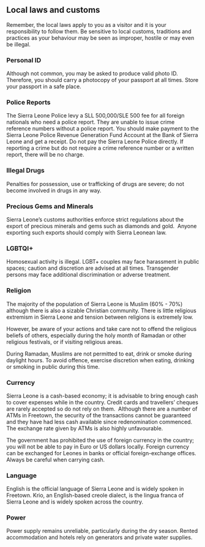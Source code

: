 ## Local laws and customs

Remember, the local laws apply to you as a visitor and it is your responsibility to follow them. Be sensitive to local customs, traditions and practices as your behaviour may be seen as improper, hostile or may even be illegal.

### **Personal ID**

Although not common, you may be asked to produce valid photo ID. Therefore, you should carry a photocopy of your passport at all times. Store your passport in a safe place.

### **Police Reports**

The Sierra Leone Police levy a SLL 500,000/SLE 500 fee for all foreign nationals who need a police report. They are unable to issue crime reference numbers without a police report. You should make payment to the Sierra Leone Police Revenue Generation Fund Account at the Bank of Sierra Leone and get a receipt. Do not pay the Sierra Leone Police directly. If reporting a crime but do not require a crime reference number or a written report, there will be no charge.

### **Illegal Drugs**

Penalties for possession, use or trafficking of drugs are severe; do not become involved in drugs in any way.

### **Precious Gems and Minerals**

Sierra Leone’s customs authorities enforce strict regulations about the export of precious minerals and gems such as diamonds and gold.  Anyone exporting such exports should comply with Sierra Leonean law.

### **LGBTQI+**

Homosexual activity is illegal. LGBT+ couples may face harassment in public spaces; caution and discretion are advised at all times. Transgender persons may face additional discrimination or adverse treatment.

### **Religion**

The majority of the population of Sierra Leone is Muslim (60% - 70%) although there is also a sizable Christian community. There is little religious extremism in Sierra Leone and tension between religions is extremely low.

However, be aware of your actions and take care not to offend the religious beliefs of others, especially during the holy month of Ramadan or other religious festivals, or if visiting religious areas.

During Ramadan, Muslims are not permitted to eat, drink or smoke during daylight hours. To avoid offence, exercise discretion when eating, drinking or smoking in public during this time.

### **Currency**

Sierra Leone is a cash-based economy; it is advisable to bring enough cash to cover expenses while in the country. Credit cards and travellers’ cheques are rarely accepted so do not rely on them.  Although there are a number of ATMs in Freetown, the security of the transactions cannot be guaranteed and they have had less cash available since redenomination commenced. The exchange rate given by ATMs is also highly unfavourable.

The government has prohibited the use of foreign currency in the country; you will not be able to pay in Euro or US dollars locally. Foreign currency can be exchanged for Leones in banks or official foreign-exchange offices. Always be careful when carrying cash.

### **Language**

English is the official language of Sierra Leone and is widely spoken in Freetown. Krio, an English-based creole dialect, is the lingua franca of Sierra Leone and is widely spoken across the country.

### **Power**

Power supply remains unreliable, particularly during the dry season. Rented accommodation and hotels rely on generators and private water supplies.